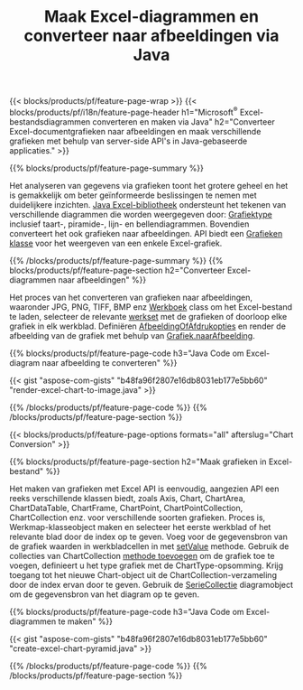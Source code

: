 ﻿---
title: Maak Excel-diagrammen en converteer naar afbeeldingen via Java
url: /nl/java/chart/
description: Java broncode om een diagram of diagram in Microsoft Excel te tekenen en om te zetten met behulp van Java Bibliotheek. 
---
{{< blocks/products/pf/feature-page-wrap >}}
{{< blocks/products/pf/i18n/feature-page-header h1="Microsoft<sup>&reg;</sup> Excel-bestandsdiagrammen converteren en maken via Java" h2="Converteer Excel-documentgrafieken naar afbeeldingen en maak verschillende grafieken met behulp van server-side API\'s in Java-gebaseerde applicaties." >}}


{{% blocks/products/pf/feature-page-summary %}}

Het analyseren van gegevens via grafieken toont het grotere geheel en het is gemakkelijk om beter geïnformeerde beslissingen te nemen met duidelijkere inzichten. [Java Excel-bibliotheek](/cells/java/) ondersteunt het tekenen van verschillende diagrammen die worden weergegeven door: [Grafiektype](https://reference.aspose.com/cells/java/com.aspose.cells/ChartType) inclusief taart-, piramide-, lijn- en bellendiagrammen. Bovendien converteert het ook grafieken naar afbeeldingen. API biedt een [Grafieken klasse](https://reference.aspose.com/cells/java/com.aspose.cells/Chart) voor het weergeven van een enkele Excel-grafiek.

{{% /blocks/products/pf/feature-page-summary %}}
{{% blocks/products/pf/feature-page-section h2="Converteer Excel-diagrammen naar afbeeldingen" %}}

Het proces van het converteren van grafieken naar afbeeldingen, waaronder JPG, PNG, TIFF, BMP enz [Werkboek](https://reference.aspose.com/java/cells/com.aspose.cells/workbook) class om het Excel-bestand te laden, selecteer de relevante [werkset](https://reference.aspose.com/cells/java/com.aspose.cells/worksheet) met de grafieken of doorloop elke grafiek in elk werkblad. Definiëren [AfbeeldingOfAfdrukopties](https://reference.aspose.com/cells/java/com.aspose.cells/ImageOrPrintOptions) en render de afbeelding van de grafiek met behulp van [Grafiek.naarAfbeelding](https://reference.aspose.com/cells/java/com.aspose.cells/chart#toImage(java.io.OutputStream,%20com.aspose.cells.ImageOrPrintOptions)).


{{% blocks/products/pf/feature-page-code h3="Java Code om Excel-diagram naar afbeelding te converteren" %}}

{{< gist "aspose-com-gists" "b48fa96f2807e16db8031eb177e5bb60" "render-excel-chart-to-image.java" >}}

{{% /blocks/products/pf/feature-page-code %}}
{{% /blocks/products/pf/feature-page-section %}}

{{< blocks/products/pf/feature-page-options formats="all" afterslug="Chart Conversion" >}}


{{% blocks/products/pf/feature-page-section h2="Maak grafieken in Excel-bestand" %}}

Het maken van grafieken met Excel API is eenvoudig, aangezien API een reeks verschillende klassen biedt, zoals Axis, Chart, ChartArea, ChartDataTable, ChartFrame, ChartPoint, ChartPointCollection, ChartCollection enz. voor verschillende soorten grafieken. Proces is, Werkmap-klasseobject maken en selecteer het eerste werkblad of het relevante blad door de index op te geven. Voeg voor de gegevensbron van de grafiek waarden in werkbladcellen in met [setValue](https://reference.aspose.com/cells/java/com.aspose.cells/cell#Value) methode. Gebruik de collecties van ChartCollection [methode toevoegen](https://reference.aspose.com/cells/java/com.aspose.cells/chartcollection#add(int,%20int,%20int,%20int,%20int)) om de grafiek toe te voegen, definieert u het type grafiek met de ChartType-opsomming. Krijg toegang tot het nieuwe Chart-object uit de ChartCollection-verzameling door de index ervan door te geven. Gebruik de [SerieCollectie](https://reference.aspose.com/cells/java/com.aspose.cells/SeriesCollection) diagramobject om de gegevensbron van het diagram op te geven.

{{% blocks/products/pf/feature-page-code h3="Java Code om Excel-diagrammen te maken" %}}

{{< gist "aspose-com-gists" "b48fa96f2807e16db8031eb177e5bb60" "create-excel-chart-pyramid.java" >}}

{{% /blocks/products/pf/feature-page-code %}}
{{% /blocks/products/pf/feature-page-section %}}